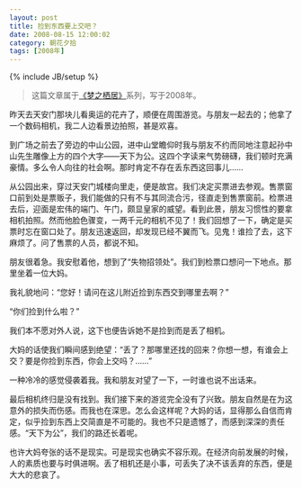 ```yaml
---
layout: post
title: 捡到东西要上交吧？
date: 2008-08-15 12:00:02
category: 朝花夕拾
tags: [2008年]
---
```

{% include JB/setup %}

> 这篇文章属于[《梦之栖居》](/posts/where-the-dreams-reside/)系列，写于2008年。
	
<!--more-->

昨天去天安门那块儿看奥运的花卉了，顺便在周围游览。与朋友一起去的；他拿了一个数码相机，我二人边看景边拍照，甚是欢喜。

到广场之前去了旁边的中山公园，进中山堂瞻仰时我与朋友不约而同地注意起孙中山先生雕像上方的四个大字——天下为公。这四个字读来气势磅礴，我们顿时充满豪情。多么令人向往的社会啊。那时肯定不存在丢东西这回事儿……

从公园出来，穿过天安门城楼向里走，便是故宫。我们决定买票进去参观。售票窗口前到处是票贩子，我们能做的只有不与其同流合污，径直走到售票窗前。检票进去后，迎面是宏伟的端门、午门，颇显皇家的威望。看到此景，朋友习惯性的要拿相机拍照。然而他脸色骤变，一两千元的相机不见了！我们回想了一下，确定是买票时忘在窗口处了。朋友迅速返回，却发现已经不翼而飞。见鬼！谁捡了去，这下麻烦了。问了售票的人员，都说不知。

朋友很着急。我安慰着他，想到了“失物招领处”。我们到检票口想问一下地点。那里坐着一位大妈。

我礼貌地问：“您好！请问在这儿附近捡到东西交到哪里去啊？”

“你们捡到什么啦？”

我们本不愿对外人说，这下也便告诉她不是捡到而是丢了相机。

大妈的话使我们瞬间感到绝望：“丢了？那哪里还找的回来？你想一想，有谁会上交？要是你捡到东西，你会上交吗？……”

一种冷冷的感觉侵袭着我。我和朋友对望了一下，一时谁也说不出话来。

最后相机终归是没有找到。我们接下来的游览完全没有了兴致。朋友自然是在为这意外的损失而伤感。而我也在深思。怎么会这样呢？大妈的话，显得那么自信而肯定，似乎捡到东西上交简直是不可能的。我也不只是遗憾了，而感到深深的责任感。“天下为公”，我们的路还长着呢。

也许大妈夸张的话不是现实。可是现实也确实不容乐观。在经济向前发展的时候，人的素质也要与时俱进啊。丢了相机还是小事，可丢失了决不该丢弃的东西，便是大大的悲哀了。
